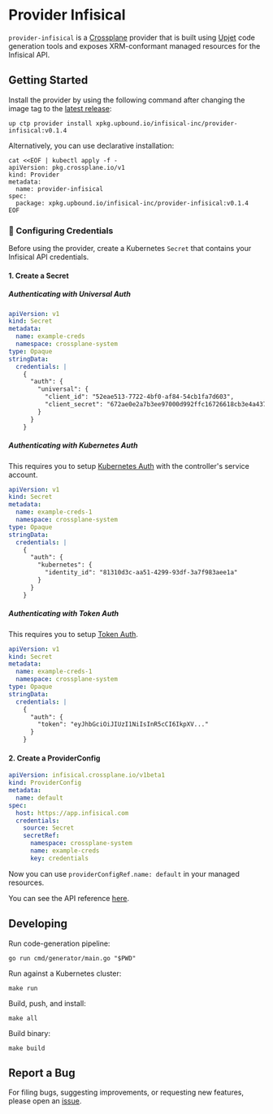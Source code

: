 # Provider Infisical

`provider-infisical` is a [Crossplane](https://crossplane.io/) provider that
is built using [Upjet](https://github.com/crossplane/upjet) code
generation tools and exposes XRM-conformant managed resources for the
Infisical API.

## Getting Started

Install the provider by using the following command after changing the image tag
to the [latest release](https://marketplace.upbound.io/providers/infisical-inc/provider-infisical):

```
up ctp provider install xpkg.upbound.io/infisical-inc/provider-infisical:v0.1.4
```

Alternatively, you can use declarative installation:

```
cat <<EOF | kubectl apply -f -
apiVersion: pkg.crossplane.io/v1
kind: Provider
metadata:
  name: provider-infisical
spec:
  package: xpkg.upbound.io/infisical-inc/provider-infisical:v0.1.4
EOF
```

### 🔐 Configuring Credentials

Before using the provider, create a Kubernetes `Secret` that contains your Infisical API credentials.

#### 1. Create a Secret

##### Authenticating with Universal Auth

```yaml
apiVersion: v1
kind: Secret
metadata:
  name: example-creds
  namespace: crossplane-system
type: Opaque
stringData:
  credentials: |
    {
      "auth": {
        "universal": {
          "client_id": "52eae513-7722-4bf0-af84-54cb1fa7d603",
          "client_secret": "672ae0e2a7b3ee97000d992ffc16726618cb3e4a43776978ca89f33e29ffdda0"
        }
      }
    }
```

##### Authenticating with Kubernetes Auth

This requires you to setup [Kubernetes Auth](https://infisical.com/docs/documentation/platform/identities/kubernetes-auth) with the controller's service account.

```yaml
apiVersion: v1
kind: Secret
metadata:
  name: example-creds-1
  namespace: crossplane-system
type: Opaque
stringData:
  credentials: |
    {
      "auth": {
        "kubernetes": {
          "identity_id": "81310d3c-aa51-4299-93df-3a7f983aee1a"
        }
      }
    }
```

##### Authenticating with Token Auth

This requires you to setup [Token Auth](https://infisical.com/docs/documentation/platform/identities/token-auth).

```yaml
apiVersion: v1
kind: Secret
metadata:
  name: example-creds-1
  namespace: crossplane-system
type: Opaque
stringData:
  credentials: |
    {
      "auth": {
        "token": "eyJhbGciOiJIUzI1NiIsInR5cCI6IkpXV..."
      }
    }
```

#### 2. Create a ProviderConfig

```yaml
apiVersion: infisical.crossplane.io/v1beta1
kind: ProviderConfig
metadata:
  name: default
spec:
  host: https://app.infisical.com
  credentials:
    source: Secret
    secretRef:
      namespace: crossplane-system
      name: example-creds
      key: credentials
```

Now you can use `providerConfigRef.name: default` in your managed resources.

You can see the API reference [here](https://doc.crds.dev/github.com/infisical/provider-infisical).

## Developing

Run code-generation pipeline:

```console
go run cmd/generator/main.go "$PWD"
```

Run against a Kubernetes cluster:

```console
make run
```

Build, push, and install:

```console
make all
```

Build binary:

```console
make build
```

## Report a Bug

For filing bugs, suggesting improvements, or requesting new features, please
open an [issue](https://github.com/infisical/provider-infisical/issues).

